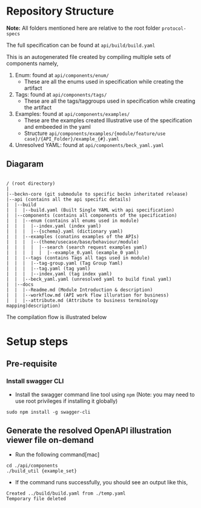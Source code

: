 # Repository Structure

**Note:** All folders mentioned here are relative to the root folder `protocol-specs`

The full specification can be found at `api/build/build.yaml`

This is an autogenerated file created by compiling multiple sets of components namely,

1. Enum: found at `api/components/enum/`
   * These are all the enums used in specification while creating the artifact
2. Tags: found at `api/components/tags/`
   * These are all the tags/taggroups used in specification while creating the artifact
3. Examples: found at `api/components/examples/`
   * These are the examples created Illustrative use of the specification and embeeded in the yaml
   * Structure `api/components/examples/{module/feature/use case}/{API_Folder}/example_{#}.yaml`
4. Unresolved YAML: found at `api/components/beck_yaml.yaml`

## Diagaram

```

/ (root directory)
|
|--beckn-core (git submodule to specific beckn inheritated release)
|--api (contains all the api specific details)
|  |--build
|  |  |--build.yaml (Built Single YAML with api specification)
|  |--components (contains all components of the specification)
|  |  |--enum (contains all enums used in module)
|  |  |  |--index.yaml (index yaml) 
|  |  |  |--{schema}.yaml (dictionary yaml)
|  |  |--examples (conatins examples of the APIs)
|  |  |  |--(theme/usecase/base/behaviour/module)
|  |  |  |  |--search (search request examples yaml)
|  |  |  |  |  |--example_0.yaml (example_0 yaml)
|  |  |--tags (contains Tags all tags used in module)
|  |  |  |--tag-group.yaml (Tag Group Yaml)
|  |  |  |--tag.yaml (tag yaml) 
|  |  |  |--index.yaml (tag index yaml)  
|  |  |--beck_yaml.yaml (unresolved yaml to build final yaml)
|  |--docs
|  |  |--Readme.md (Module Introduction & description)
|  |  |--workflow.md (API work flow illuration for business)
|  |  |--attribute.md (Attribute to business terminology mapping)description)
```

The compilation flow is illustrated below

# Setup steps

## Pre-requisite

### Install swagger CLI

- Install the swagger command line tool using ``npm`` (Note: you may need to use root privileges if installing it globally)

```
sudo npm install -g swagger-cli
```

## Generate the resolved OpenAPI illustration viewer file on-demand

- Run the following command[mac]

```
cd ./api/components
./build_util {example_set}
```

- If the command runs successfully, you should see an output like this,

```
Created ../build/build.yaml from ./temp.yaml
Temporary file deleted
```
